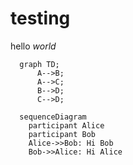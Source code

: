 # testing

hello *world*

```mermaid
  graph TD;
      A-->B;
      A-->C;
      B-->D;
      C-->D;
```

```mermaid
  sequenceDiagram
    participant Alice
    participant Bob
    Alice->>Bob: Hi Bob
    Bob->>Alice: Hi Alice
```
